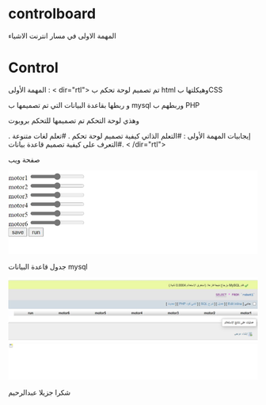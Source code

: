 # controlboard
المهمة الاولى في مسار انترنت الاشياء 

# Control 

المهمة  الأولى :
< dir="rtl">
تم تصميم لوحة تحكم ب html  وهيكلتها بCSS  

و ربطها بقاعدة البيانات التي تم تصميمها ب  mysql   وربطهم ب PHP 

وهذي لوحة التحكم تم تصميمها للتحكم بروبوت 

إيجابيات المهمة الأولى :
#التعلم الذاتي كيفية تصميم لوحة تحكم .
#تعلم لغات متنوعة .
#التعرف على كيفية تصميم قاعدة بيانات.
< /dir="rtl">

صفحة ويب

![alt text](https://github.com/abdulrheem-alj/controlboard/blob/main/imeag/control.JPG)

جدول قاعدة البيانات
mysql

![alt text](https://github.com/abdulrheem-alj/controlboard/blob/main/imeag/mysql.JPG) 

شكرا جزيلا
عبدالرحيم
